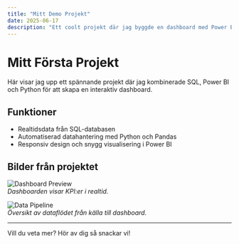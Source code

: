 ```yaml
---
title: "Mitt Demo Projekt"
date: 2025-06-17
description: "Ett coolt projekt där jag byggde en dashboard med Power BI och Python."
---
```


# Mitt Första Projekt

Här visar jag upp ett spännande projekt där jag kombinerade SQL, Power BI och Python för att skapa en interaktiv dashboard.

## Funktioner

- Realtidsdata från SQL-databasen
- Automatiserad datahantering med Python och Pandas
- Responsiv design och snygg visualisering i Power BI

## Bilder från projektet

![Dashboard Preview](../assets/images/showcase/dashboard-preview.png)  
*Dashboarden visar KPI:er i realtid.*

![Data Pipeline](../assets/images/showcase/data-pipeline.png)  
*Översikt av dataflödet från källa till dashboard.*

---

Vill du veta mer? Hör av dig så snackar vi!

